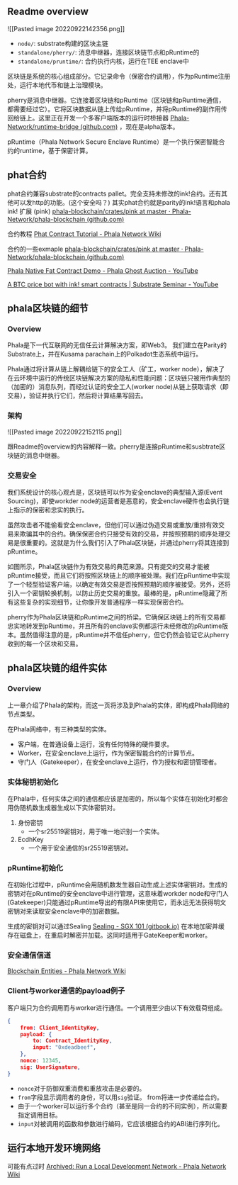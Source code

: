 ## Readme overview

![[Pasted image 20220922142356.png]]

-   `node/`: substrate构建的区块主链
-   `standalone/pherry/`: 消息中继器，连接区块链节点和pRuntime的
-   `standalone/pruntime/`: 合约执行内核，运行在TEE enclave中

区块链是系统的核心组成部分。它记录命令（保密合约调用），作为pRuntime注册处，运行本地代币和链上治理模块。

pherry是消息中继器。它连接着区块链和pRuntime（区块链和pRuntime通信，都需要经过它）。它将区块数据从链上传给pRuntime，并将pRuntime的副作用传回给链上。这里正在开发一个多客户端版本的运行时桥接器 [Phala-Network/runtime-bridge (github.com)](https://github.com/Phala-Network/runtime-bridge) ，现在是alpha版本。

pRuntime（Phala Network Secure Enclave Runtime）是一个执行保密智能合约的runtime，基于保密计算。

## phat合约

phat合约兼容substrate的contracts pallet。完全支持未修改的ink!合约。还有其他可以发http的功能。(这个安全吗？) 其实phat合约就是parity的ink!语言和phala ink! 扩展 (pink) [phala-blockchain/crates/pink at master · Phala-Network/phala-blockchain (github.com)](https://github.com/Phala-Network/phala-blockchain/tree/master/crates/pink) 

合约教程 [Phat Contract Tutorial - Phala Network Wiki](https://wiki.phala.network/en-us/build/developer/fat-contract-tutorial/)

合约的一些exmaple [phala-blockchain/crates/pink at master · Phala-Network/phala-blockchain (github.com)](https://github.com/Phala-Network/phala-blockchain/tree/master/crates/pink)

[Phala Native Fat Contract Demo - Phala Ghost Auction - YouTube](https://www.youtube.com/watch?v=zaogHCuySD0&t=147s)

[A BTC price bot with ink! smart contracts | Substrate Seminar - YouTube](https://www.youtube.com/watch?v=aZGj4FhkY6A)

## phala区块链的细节

### Overview

Phala是下一代互联网的无信任云计算解决方案，即Web3。 我们建立在Parity的Substrate上，并在Kusama parachain上的Polkadot生态系统中运行。

Phala通过将计算从链上解耦给链下的安全工人（矿工，worker node），解决了在云环境中运行的传统区块链解决方案的隐私和性能问题：区块链只被用作典型的（加密的）消息队列，而经过认证的安全工人(worker node)从链上获取请求（即交易），验证并执行它们，然后将计算结果写回去。

### 架构

![[Pasted image 20220922152115.png]]

跟Readme的overview的内容解释一致。pherry是连接pRuntime和susbtrate区块链的消息中继器。

### 交易安全

我们系统设计的核心观点是，区块链可以作为安全enclave的典型输入源(Event Sourcing)，即使workder node的运营者是恶意的，安全enclave硬件也会执行链上指示的保密和忠实的执行。  
  
虽然攻击者不能偷看安全enclave，但他们可以通过伪造交易或重放/重排有效交易来欺骗其中的合约。确保保密合约只接受有效的交易，并按照预期的顺序处理交易是很重要的。这就是为什么我们引入了Phala区块链，并通过pherry将其连接到pRuntime。  
  
如图所示，Phala区块链作为有效交易的典范来源。只有提交的交易才能被pRuntime接受，而且它们将按照区块链上的顺序被处理。我们在pRuntime中实现了一个轻型验证客户端，以确定有效交易是否按照预期的顺序被接受。另外，还将引入一个密钥轮换机制，以防止历史交易的重放。最棒的是，pRuntime隐藏了所有这些复杂的实现细节，让你像开发普通程序一样实现保密合约。  
  
pherry作为Phala区块链和pRuntime之间的桥梁。它确保区块链上的所有交易都忠实地转发到pRuntime，并且所有的enclave实例都运行未经修改的pRuntime版本。虽然值得注意的是，pRuntime并不信任pherry，但它仍然会验证它从pherry收到的每一个区块和交易。  
  
## phala区块链的组件实体

### Overview

上一章介绍了Phala的架构，而这一页将涉及到Phala的实体，即构成Phala网络的节点类型。

在Phala网络中，有三种类型的实体。

- 客户端，在普通设备上运行，没有任何特殊的硬件要求。
- Worker，在安全enclave上运行，作为保密智能合约的计算节点。
- 守门人（Gatekeeper），在安全enclave上运行，作为授权和密钥管理者。

### 实体秘钥初始化

在Phala中，任何实体之间的通信都应该是加密的，所以每个实体在初始化时都会用伪随机数生成器生成以下实体密钥对。

1. 身份密钥
    -  一个sr25519密钥对，用于唯一地识别一个实体。
2. EcdhKey
    - 一个用于安全通信的sr25519密钥对。

### pRuntime初始化

在初始化过程中，pRuntime会用随机数发生器自动生成上述实体密钥对。生成的密钥对在pRuntime的安全enclave中进行管理，这意味着workder node和守门人(Gatekeeper)只能通过pRuntime导出的有限API来使用它，而永远无法获得明文密钥对来读取安全enclave中的加密数据。

生成的密钥对可以通过Sealing [Sealing - SGX 101 (gitbook.io)](https://sgx101.gitbook.io/sgx101/sgx-bootstrap/sealing) 在本地加密并缓存在磁盘上，在重启时解密并加载。这同时适用于GateKeeper和worker。

### 安全通信信道

[Blockchain Entities - Phala Network Wiki](https://wiki.phala.network/en-us/build/infrastructure/blockchain-entities/#secure-communication-channels)

### Client与worker通信的payload例子

客户端只为合约调用而与worker进行通信。一个调用至少由以下有效载荷组成。

```json
{ 
	from: Client_IdentityKey, 
    payload: { 
	    to: Contract_IdentityKey, 
	    input: "0xdeadbeef", 
    }, 
    nonce: 12345, 
    sig: UserSignature, 
}
```

- `nonce`对于防御双重消费和重放攻击是必要的。
- `from`字段显示调用者的身份，可以用`sig`验证。 from将进一步传递给合约。
- 由于一个worker可以运行多个合约（甚至是同一合约的不同实例），所以需要指定调用目标。
- `input`对被调用的函数和参数进行编码，它应该根据合约的ABI进行序列化。

## 运行本地开发环境网络

可能有点过时 [Archived: Run a Local Development Network - Phala Network Wiki](https://wiki.phala.network/en-us/build/developer/run-a-local-development-network/)


